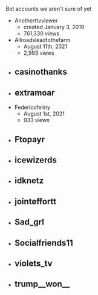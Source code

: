 Bot accounts we aren't sure of yet

- Anotherttvviewer
  - created January 3, 2019
  - 761,330 views
- Allroadsleadtothefarm
  - August 11th, 2021
  - 2,993 views
- casinothanks
  - 
- extramoar
  - 
- Federicofeliny
  - August 1st, 2021
  - 933 views
- Ftopayr
  - 
- icewizerds
  - 
- idknetz
  - 
- jointeffortt
  - 
- Sad_grl
  - 
- Socialfriends11
  - 
- violets_tv
  - 
- trump__won__
  - 